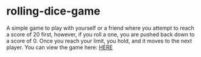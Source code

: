 # rolling-dice-game

A simple game to play with yourself or a friend where you attempt to reach a score of 20 first, however, if you roll a one, you are pushed back down to a score of 0. Once you reach your limit, you hold, and it moves to the next player. You can view the game here: [HERE](jaredreed.dev/javascript/rolling-dice-game)
